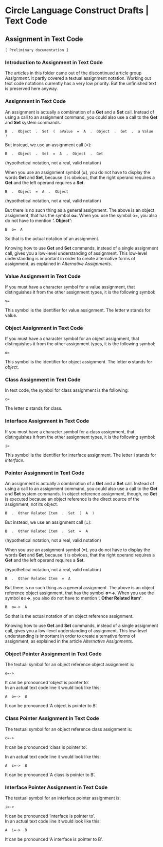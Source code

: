 Circle Language Construct Drafts | Text Code
============================================

Assignment in Text Code
-----------------------

`[ Preliminary documentation ]`

### Introduction to Assignment in Text Code

The articles in this folder came out of the discontinued article group *Assignment*. It partly covered a textual assignment notation. Working out text code notations currently has a very low priority. But the unfinished text is preserved here anyway.

### Assignment in Text Code

An assignment is actually a combination of a __Get__ and a __Set__ call. Instead of using a call to an assignment command, you could also use a call to the __Get__ and __Set__ system commands. 

```
B  .  Object  .  Set  (  aValue  =  A  .  Object  .  Get  .  a Value  )
```

But instead, we use an assignment call (=):

```
B  .  Object  .  Set  =  A  .  Object  .  Get
```

(hypothetical notation, not a real, valid notation)

When you use an assignment symbol (__=__), you do not have to display the words __Get__ and __Set__, because it is obvious, that the right operand requires a __Get__ and the left operand requires a __Set__.

```
B  .  Object  =  A  .  Object
```

(hypothetical notation, not a real, valid notation)

But there is no such thing as a general assignment. The above is an object assignment, that has the symbol __o=__. When you use the symbol o=, you also do not have to mention __‘.  Object’__:

```
B  o=  A
```

So that is the actual notation of an assignment.

Knowing how to use __Get__ and __Set__ commands, instead of a single assignment call, gives you a low-level understanding of assignment. This low-level understanding is important in order to create alternative forms of assignment, as explained in *Alternative Assignments*.

### Value Assignment in Text Code

If you must have a character symbol for a value assignment, that distinguishes it from the other assignment types, it is the following symbol:

```
v=
```

This symbol is the identifier for value assignment. The letter __v__ stands for value.

### Object Assignment in Text Code

If you must have a character symbol for an object assignment, that distinguishes it from the other assignment types, it is the following symbol:

```
o=
```

This symbol is the identifier for object assignment. The letter __o__ stands for *object*.

### Class Assignment in Text Code

In text code, the symbol for class assignment is the following:

```
c=
```

The letter __c__ stands for class.

### Interface Assignment in Text Code

If you must have a character symbol for a class assignment, that distinguishes it from the other assignment types, it is the following symbol:

    i=

This symbol is the identifier for interface assignment. The letter __i__ stands for *interface*.

### Pointer Assignment in Text Code

An assignment is actually a combination of a __Get__ and a __Set__ call. Instead of using a call to an assignment command, you could also use a call to the __Get__ and __Set__ system commands. In object reference assignment, though, no __Get__ is executed because an object reference is the direct source of the assignment, not its object.

```
B  .  Other Related Item  .  Set  (  A  )
```

But instead, we use an assignment call (__=__):

```
B  .  Other Related Item  .  Set  =  A
```

(hypothetical notation, not a real, valid notation)

When you use an assignment symbol (__=__), you do not have to display the words __Get__ and __Set__, because it is obvious, that the right operand requires a __Get__ and the left operand requires a __Set__.

(hypothetical notation, not a real, valid notation)

```
B  .  Other Related Item  =  A
```

But there is no such thing as a general assignment. The above is an object reference object assignment, that has the symbol __o=->__. When you use the symbol __o=->__, you also do not have to mention __‘.  Other Related Item’__:

```
B  o=->  A
```

So that is the actual notation of an object reference assignment.

Knowing how to use __Get__ and __Set__ commands, instead of a single assignment call, gives you a low-level understanding of assignment. This low-level understanding is important in order to create alternative forms of assignment, as explained in the article *Alternative Assignments*.

### Object Pointer Assignment in Text Code

The textual symbol for an object reference object assignment is:

```
o=->
```

It can be pronounced ‘object is pointer to’.  
In an actual text code line it would look like this:

```
A  o=->  B
```

It can be pronounced ‘A object is pointer to B’.

### Class Pointer Assignment in Text Code

The textual symbol for an object reference class assignment is:

```
c=->
```

It can be pronounced ‘class is pointer to’.

In an actual text code line it would look like this:

```
A  c=->  B
```

It can be pronounced ‘A class is pointer to B’.

### Interface Pointer Assignment in Text Code

The textual symbol for an interface pointer assignment is:

    i=->

It can be pronounced ‘interface is pointer to’.  
In an actual text code line it would look like this:

    A  i=->  B

It can be pronounced ‘A interface is pointer to B’.